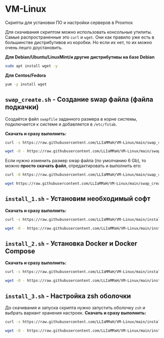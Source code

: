# VM-Linux
Скрипты для установки ПО и настройки серверов в Proxmox

Для скачивания скриптом можно использовать консольные утилиты. Самые распространенные это `curl` и `wget`. Они как правило уже есть в большинстве дистрибутивов из коробки.
Но если их нет, то их можно очень лешго доустановить.

**Для Debian/Ubuntu/LinuxMint/и другие дистрибутивы на базе Debian**
```bash
sudo apt install wget -y
```
**Для Centos/Fedora**
```bash
yum -y install wget
```


## `swap_create.sh` - Создание swap файла (файла подкачки) ##
Создаётся файл `swapfile` заданного размера в корне системы, подключается к системе и добавляется в `/etc/fstab`.

**Скачать и сразу выполнить:**
```bash
curl -s https://raw.githubusercontent.com/LLIaMMaH/VM-Linux/main/swap_create.sh | sudo bash
```
```bash
wget -O - https://raw.githubusercontent.com/LLIaMMaH/VM-Linux/main/swap_create.sh | sudo bash
```

Если нужно изменить размер swap файла (по умолчанию 6 Gb), то можно **просто скачать файл**, отредактировать и выполнить его:
```bash
curl -O https://raw.githubusercontent.com/LLIaMMaH/VM-Linux/main/swap_create.sh
```
```bash
wget https://raw.githubusercontent.com/LLIaMMaH/VM-Linux/main/swap_create.sh
```


## `install_1.sh` - Установим необходимый софт ##
**Скачать и сразу выполнить:**
```bash
curl -s https://raw.githubusercontent.com/LLIaMMaH/VM-Linux/main/install_1.sh | sudo bash
```
```bash
wget -O - https://raw.githubusercontent.com/LLIaMMaH/VM-Linux/main/install_1.sh | sudo bash
```

## `install_2.sh` - Установка Docker и Docker Compose ##
**Скачать и сразу выполнить:**
```bash
curl -s https://raw.githubusercontent.com/LLIaMMaH/VM-Linux/main/install_2.sh | sh
```
```bash
wget -O - https://raw.githubusercontent.com/LLIaMMaH/VM-Linux/main/install_2.sh | sh
```

## `install_3.sh` - Настройка zsh оболочки ##
До скачивания и запуска скрипта нужно запустить оболочку `zsh` и выбрать вариант хранения настроек.
**Скачать и сразу выполнить:**
```bash
curl -s https://raw.githubusercontent.com/LLIaMMaH/VM-Linux/main/install_3.sh | sh
```
```bash
wget -O - https://raw.githubusercontent.com/LLIaMMaH/VM-Linux/main/install_3.sh | sh
```
